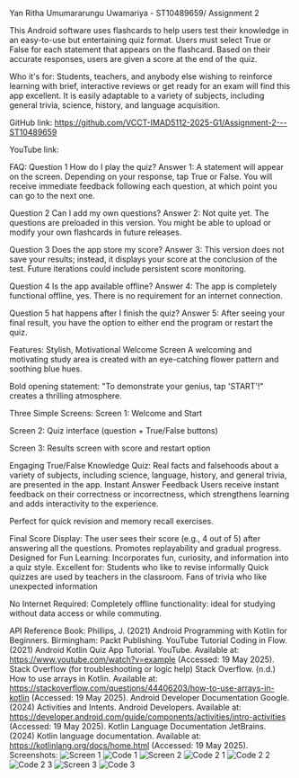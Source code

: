 Yan Ritha Umumararungu Uwamariya - ST10489659/ Assignment 2

This Android software uses flashcards to help users test their knowledge in an easy-to-use but entertaining quiz format. Users must select True or False for each statement that appears on the flashcard. Based on their accurate responses, users are given a score at the end of the quiz.

Who it's for:
Students, teachers, and anybody else wishing to reinforce learning with brief, interactive reviews or get ready for an exam will find this app excellent. It is easily adaptable to a variety of subjects, including general trivia, science, history, and language acquisition.

GitHub link: https://github.com/VCCT-IMAD5112-2025-G1/Assignment-2---ST10489659 

YouTube link:

FAQ:
Question 1 How do I play the quiz?
Answer 1: A statement will appear on the screen. Depending on your response, tap True or False. You will receive immediate feedback following each question, at which point you can go to the next one.

Question 2 Can I add my own questions?
Answer 2: Not quite yet. The questions are preloaded in this version. You might be able to upload or modify your own flashcards in future releases.

Question 3 Does the app store my score?
Answer 3: This version does not save your results; instead, it displays your score at the conclusion of the test. Future iterations could include persistent score monitoring.

Question 4 Is the app available offline?
Answer 4: The app is completely functional offline, yes. There is no requirement for an internet connection.

Question 5 hat happens after I finish the quiz?
Answer 5: After seeing your final result, you have the option to either end the program or restart the quiz.

Features:
Stylish, Motivational Welcome Screen
A welcoming and motivating study area is created with an eye-catching flower pattern and soothing blue hues.

Bold opening statement: "To demonstrate your genius, tap 'START'!" creates a thrilling atmosphere.

Three Simple Screens:
Screen 1: Welcome and Start

Screen 2: Quiz interface (question + True/False buttons)

Screen 3: Results screen with score and restart option

Engaging True/False Knowledge Quiz:
Real facts and falsehoods about a variety of subjects, including science, language, history, and general trivia, are presented in the app.
Instant Answer Feedback
Users receive instant feedback on their correctness or incorrectness, which strengthens learning and adds interactivity to the experience.

Perfect for quick revision and memory recall exercises.

Final Score Display:
The user sees their score (e.g., 4 out of 5) after answering all the questions. Promotes replayability and gradual progress.
Designed for Fun Learning:
Incorporates fun, curiosity, and information into a quiz style.
Excellent for:
Students who like to revise informally
Quick quizzes are used by teachers in the classroom.
Fans of trivia who like unexpected information

No Internet Required:
Completely offline functionality: ideal for studying without data access or while commuting.

API Reference
Book:
Phillips, J. (2021) Android Programming with Kotlin for Beginners. Birmingham: Packt Publishing.
YouTube Tutorial
Coding in Flow. (2021) Android Kotlin Quiz App Tutorial. YouTube. Available at: https://www.youtube.com/watch?v=example (Accessed: 19 May 2025).
Stack Overflow (for troubleshooting or logic help)
Stack Overflow. (n.d.) How to use arrays in Kotlin. Available at: https://stackoverflow.com/questions/44406203/how-to-use-arrays-in-kotlin (Accessed: 19 May 2025).
Android Developer Documentation
Google. (2024) Activities and Intents. Android Developers. Available at: https://developer.android.com/guide/components/activities/intro-activities (Accessed: 19 May 2025).
Kotlin Language Documentation
JetBrains. (2024) Kotlin language documentation. Available at: https://kotlinlang.org/docs/home.html (Accessed: 19 May 2025).
Screenshots:
![Screen 1](https://github.com/user-attachments/assets/d1923d45-dba5-4aa0-a664-fa0592df813b)
![Code 1](https://github.com/user-attachments/assets/c5e073e5-6f65-4cf8-a650-1ef9950dd5cd)
![Screen 2](https://github.com/user-attachments/assets/7e831702-119a-439b-8d08-d2af71003a9f)
![Code 2 1](https://github.com/user-attachments/assets/66cee143-afce-4e72-987f-4f495f5e0988)
![Code 2 2](https://github.com/user-attachments/assets/6aa43d14-3b83-444e-b6b4-fcd930f6b8ca)
![Code 2 3](https://github.com/user-attachments/assets/295da2ac-861e-4794-a3fe-e867529bf436)
![Screen 3](https://github.com/user-attachments/assets/72c171a8-170d-4af9-8c15-5d54b98210a4)
![Code 3](https://github.com/user-attachments/assets/6f87c474-ae00-46fa-86ef-f09d0eb443ae)








